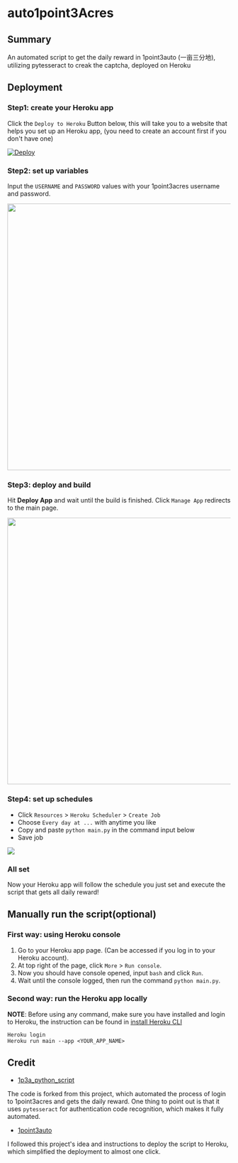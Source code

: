 # auto1point3Acres

## Summary

An automated script to get the daily reward in 1point3auto (一亩三分地), utilizing pytesseract to creak the captcha, deployed on Heroku

## Deployment

### Step1: create your Heroku app

Click the `Deploy to Heroku` Button below, this will take you to a website that helps you set up an Heroku app, (you need to create an account first if you don't have one)

[![Deploy](https://www.herokucdn.com/deploy/button.png)](https://heroku.com/deploy)

### Step2: set up variables

Input the `USERNAME` and `PASSWORD` values with your 1point3acres username and password.

<img src="https://i.imgur.com/jV8a7fQ.png" width="600px">

### Step3: deploy and build

Hit **Deploy App** and wait until the build is finished. Click `Manage App` redirects to the main page.

<img src="https://i.imgur.com/UnHlu8Q.png" width="600px">

### Step4: set up schedules

- Click `Resources` > `Heroku Scheduler` > `Create Job`
- Choose `Every day at ...` with anytime you like
- Copy and paste `python main.py` in the command input below
- Save job

<img src="https://i.imgur.com/hj6adwI.png">

### All set

Now your Heroku app will follow the schedule you just set and execute the script that gets all daily reward!

## Manually run the script(optional)

### First way: using Heroku console

1. Go to your Heroku app page. (Can be accessed if you log in to your Heroku account).
2. At top right of the page, click `More` > `Run console`.
3. Now you should have console opened, input `bash` and click `Run`.
4. Wait until the console logged, then run the command `python main.py`.

### Second way: run the Heroku app locally

**NOTE**: Before using any command, make sure you have installed and login to Heroku, the instruction can be found in [install Heroku CLI](https://devcenter.heroku.com/articles/heroku-cli)

```code
Heroku login
Heroku run main --app <YOUR_APP_NAME>
```

## Credit

- [1p3a_python_script](https://github.com/VividLau/1p3a_python_script)

The code is forked from this project, which automated the process of login to 1point3acres and gets the daily reward. One thing to point out is that it uses `pytesseract` for authentication code recognition, which makes it fully automated.

- [1point3auto](https://github.com/CryoliteZ/1point3auto)

I followed this project's idea and instructions to deploy the script to Heroku, which simplified the deployment to almost one click.
